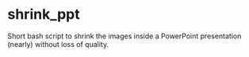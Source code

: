 # shrink_ppt
Short bash script to shrink the images inside a PowerPoint presentation (nearly) without loss of quality.
